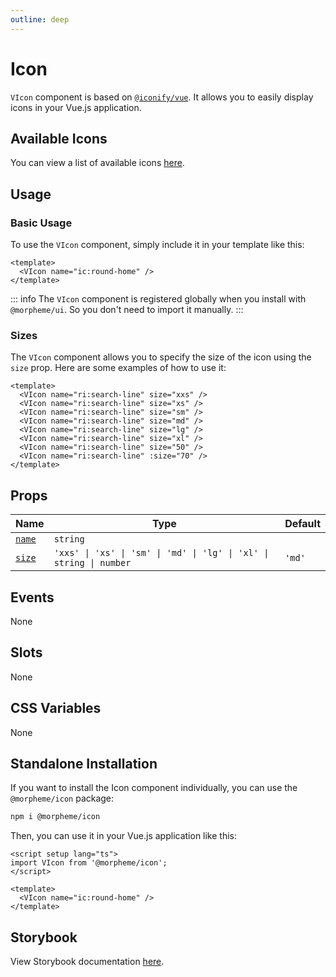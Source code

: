 ```yaml
---
outline: deep
---
```


# Icon

`VIcon` component is based on [`@iconify/vue`](https://docs.iconify.design/icon-components/vue/). It allows you to easily display icons in your Vue.js application.

## Available Icons

You can view a list of available icons [here](https://icones.js.org/).

## Usage

### Basic Usage

To use the `VIcon` component, simply include it in your template like this:

<LivePreview src="components-icon--default" height="100">

```vue
<template>
  <VIcon name="ic:round-home" />
</template>
```

</LivePreview>

::: info
The `VIcon` component is registered globally when you install with `@morpheme/ui`. So you don't need to import it manually.
:::

### Sizes

The `VIcon` component allows you to specify the size of the icon using the `size` prop. Here are some examples of how to use it:

<LivePreview src="components-icon--sizes" height="100" >

```vue
<template>
  <VIcon name="ri:search-line" size="xxs" />
  <VIcon name="ri:search-line" size="xs" />
  <VIcon name="ri:search-line" size="sm" />
  <VIcon name="ri:search-line" size="md" />
  <VIcon name="ri:search-line" size="lg" />
  <VIcon name="ri:search-line" size="xl" />
  <VIcon name="ri:search-line" size="50" />
  <VIcon name="ri:search-line" :size="70" />
</template>
```

</LivePreview>

## Props

| Name            | Type                                                                | Default |
| --------------- | ------------------------------------------------------------------- | ------- |
| [`name`](#name) | `string`                                                            | ` `     |
| [`size`](#size) | `'xxs' \| 'xs' \| 'sm' \| 'md' \| 'lg' \| 'xl' \| string \| number` | `'md'`  |

## Events

None

## Slots

None

## CSS Variables

None

## Standalone Installation

If you want to install the Icon component individually, you can use the `@morpheme/icon` package:

```bash
npm i @morpheme/icon
```

Then, you can use it in your Vue.js application like this:

```vue
<script setup lang="ts">
import VIcon from '@morpheme/icon';
</script>

<template>
  <VIcon name="ic:round-home" />
</template>
```

## Storybook

View Storybook documentation [here](https://gits-ui.web.app/?path=/story/components-icon--default).

